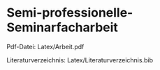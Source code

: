 # Semi-professionelle-Seminarfacharbeit

Pdf-Datei: Latex/Arbeit.pdf

Literaturverzeichnis: Latex/Literaturverzeichnis.bib
